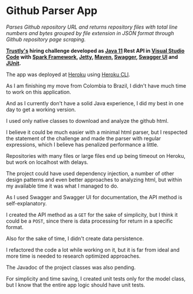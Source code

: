 # Github Parser App

*Parses Github repository URL and returns repository files with total line numbers and bytes grouped by file extension in JSON format through Github repository page scraping.*

**[Trustly's](https://www.trustly.net) hiring challenge developed as [Java 11](https://www.oracle.com/java/technologies/javase-jdk11-downloads.html) Rest API in [Visual Studio Code](https://code.visualstudio.com/docs/languages/java) with [Spark Framework](http://sparkjava.com), [Jetty](https://www.eclipse.org/jetty), [Maven](https://maven.apache.org), [Swagger](https://swagger.io), [Swagger UI](https://swagger.io/tools/swagger-ui) and [JUnit](https://junit.org).**

The app was deployed at [Heroku](http://githubparser.herokuapp.com) using [Heroku CLI](https://devcenter.heroku.com/articles/heroku-cli).

As I am finishing my move from Colombia to Brazil, I didn't have much time to work on this application.

And as I currently don't have a solid Java experience, I did my best in one day to get a working version.

I used only native classes to download and analyze the github html.

I believe it could be much easier with a minimal html parser, but I respected the statement of the challenge and made the parser with regular expressions, which I believe has penalized performance a little.

Repositories with many files or large files end up being timeout on Heroku, but work on localhost with delays.

The project could have used dependency injection, a number of other design patterns and even better approaches to analyzing html, but within my available time it was what I managed to do.

As I used Swagger and Swagger UI for documentation, the API method is self-explanatory.

I created the API method as a `GET` for the sake of simplicity, but I think it could be a `POST`, since there is data processing for return in a specific format.

Also for the sake of time, I didn't create data persistence.

I refactored the code a lot while working on it, but it is far from ideal and more time is needed to research optimized approaches.

The Javadoc of the project classes was also pending.

For simplicity and time saving, I created unit tests only for the model class, but I know that the entire app logic should have unit tests.